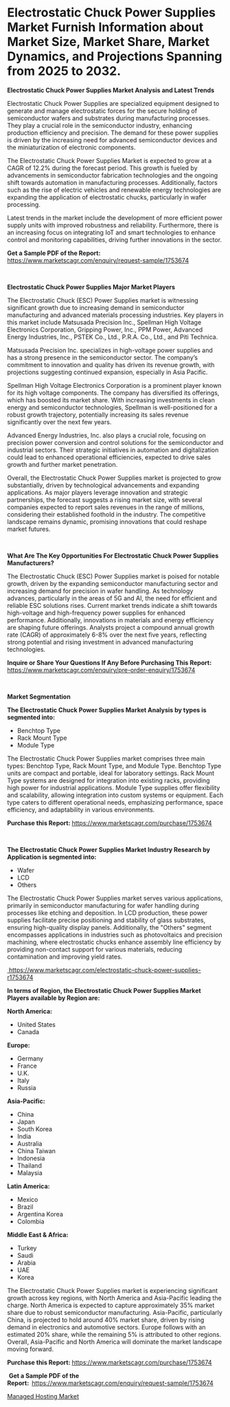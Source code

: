 <p><h1>Electrostatic Chuck Power Supplies Market Furnish Information about Market Size, Market Share, Market Dynamics, and Projections Spanning from 2025 to 2032.</h1></p><p><strong>Electrostatic Chuck Power Supplies Market Analysis and Latest Trends</strong></p>
<p><p>Electrostatic Chuck Power Supplies are specialized equipment designed to generate and manage electrostatic forces for the secure holding of semiconductor wafers and substrates during manufacturing processes. They play a crucial role in the semiconductor industry, enhancing production efficiency and precision. The demand for these power supplies is driven by the increasing need for advanced semiconductor devices and the miniaturization of electronic components.</p><p>The Electrostatic Chuck Power Supplies Market is expected to grow at a CAGR of 12.2% during the forecast period. This growth is fueled by advancements in semiconductor fabrication technologies and the ongoing shift towards automation in manufacturing processes. Additionally, factors such as the rise of electric vehicles and renewable energy technologies are expanding the application of electrostatic chucks, particularly in wafer processing. </p><p>Latest trends in the market include the development of more efficient power supply units with improved robustness and reliability. Furthermore, there is an increasing focus on integrating IoT and smart technologies to enhance control and monitoring capabilities, driving further innovations in the sector.</p></p>
<p><strong>Get a Sample PDF of the Report:&nbsp;</strong> <a href="https://www.marketscagr.com/enquiry/request-sample/1753674?utm_campaign=3198&utm_medium=2&utm_source=Github&utm_content=ia&utm_term=06032025&utm_id=electrostatic-chuck-power-supplies">https://www.marketscagr.com/enquiry/request-sample/1753674</a></p>
<p>&nbsp;</p>
<p><strong>Electrostatic Chuck Power Supplies Major Market Players</strong></p>
<p><p>The Electrostatic Chuck (ESC) Power Supplies market is witnessing significant growth due to increasing demand in semiconductor manufacturing and advanced materials processing industries. Key players in this market include Matsusada Precision Inc., Spellman High Voltage Electronics Corporation, Gripping Power, Inc., PPM Power, Advanced Energy Industries, Inc., PSTEK Co., Ltd., P.R.A. Co., Ltd., and Piti Technica.</p><p>Matsusada Precision Inc. specializes in high-voltage power supplies and has a strong presence in the semiconductor sector. The company’s commitment to innovation and quality has driven its revenue growth, with projections suggesting continued expansion, especially in Asia Pacific.</p><p>Spellman High Voltage Electronics Corporation is a prominent player known for its high voltage components. The company has diversified its offerings, which has boosted its market share. With increasing investments in clean energy and semiconductor technologies, Spellman is well-positioned for a robust growth trajectory, potentially increasing its sales revenue significantly over the next few years.</p><p>Advanced Energy Industries, Inc. also plays a crucial role, focusing on precision power conversion and control solutions for the semiconductor and industrial sectors. Their strategic initiatives in automation and digitalization could lead to enhanced operational efficiencies, expected to drive sales growth and further market penetration.</p><p>Overall, the Electrostatic Chuck Power Supplies market is projected to grow substantially, driven by technological advancements and expanding applications. As major players leverage innovation and strategic partnerships, the forecast suggests a rising market size, with several companies expected to report sales revenues in the range of millions, considering their established foothold in the industry. The competitive landscape remains dynamic, promising innovations that could reshape market futures.</p></p>
<p>&nbsp;</p>
<p><strong>What Are The Key Opportunities For Electrostatic Chuck Power Supplies Manufacturers?</strong></p>
<p><p>The Electrostatic Chuck (ESC) Power Supplies market is poised for notable growth, driven by the expanding semiconductor manufacturing sector and increasing demand for precision in wafer handling. As technology advances, particularly in the areas of 5G and AI, the need for efficient and reliable ESC solutions rises. Current market trends indicate a shift towards high-voltage and high-frequency power supplies for enhanced performance. Additionally, innovations in materials and energy efficiency are shaping future offerings. Analysts project a compound annual growth rate (CAGR) of approximately 6-8% over the next five years, reflecting strong potential and rising investment in advanced manufacturing technologies.</p></p>
<p><strong>Inquire or Share Your Questions If Any Before Purchasing This Report:</strong> <a href="https://www.marketscagr.com/enquiry/pre-order-enquiry/1753674?utm_campaign=3198&utm_medium=2&utm_source=Github&utm_content=ia&utm_term=06032025&utm_id=electrostatic-chuck-power-supplies">https://www.marketscagr.com/enquiry/pre-order-enquiry/1753674</a></p>
<p>&nbsp;</p>
<p><strong>Market Segmentation</strong></p>
<p><strong>The Electrostatic Chuck Power Supplies Market Analysis by types is segmented into:</strong></p>
<p><ul><li>Benchtop Type</li><li>Rack Mount Type</li><li>Module Type</li></ul></p>
<p><p>The Electrostatic Chuck Power Supplies market comprises three main types: Benchtop Type, Rack Mount Type, and Module Type. Benchtop Type units are compact and portable, ideal for laboratory settings. Rack Mount Type systems are designed for integration into existing racks, providing high power for industrial applications. Module Type supplies offer flexibility and scalability, allowing integration into custom systems or equipment. Each type caters to different operational needs, emphasizing performance, space efficiency, and adaptability in various environments.</p></p>
<p><strong>Purchase this Report:&nbsp;</strong><a href="https://www.marketscagr.com/purchase/1753674?utm_campaign=3198&utm_medium=2&utm_source=Github&utm_content=ia&utm_term=06032025&utm_id=electrostatic-chuck-power-supplies">https://www.marketscagr.com/purchase/1753674</a></p>
<p>&nbsp;</p>
<p><strong>The Electrostatic Chuck Power Supplies Market Industry Research by Application is segmented into:</strong></p>
<p><ul><li>Wafer</li><li>LCD</li><li>Others</li></ul></p>
<p><p>The Electrostatic Chuck Power Supplies market serves various applications, primarily in semiconductor manufacturing for wafer handling during processes like etching and deposition. In LCD production, these power supplies facilitate precise positioning and stability of glass substrates, ensuring high-quality display panels. Additionally, the "Others" segment encompasses applications in industries such as photovoltaics and precision machining, where electrostatic chucks enhance assembly line efficiency by providing non-contact support for various materials, reducing contamination and improving yield rates.</p></p>
<p><a href="https://www.marketscagr.com/electrostatic-chuck-power-supplies-r1753674?utm_campaign=3198&utm_medium=2&utm_source=Github&utm_content=ia&utm_term=06032025&utm_id=electrostatic-chuck-power-supplies">&nbsp;https://www.marketscagr.com/electrostatic-chuck-power-supplies-r1753674</a></p>
<p><strong>In terms of Region, the Electrostatic Chuck Power Supplies Market Players available by Region are:</strong></p>
<p>
    <p> <strong> North America: </strong>
        <ul>
            <li>United States</li>
            <li>Canada</li>
        </ul>
        </p> 
    <p> <strong> Europe: </strong>
        <ul>
            <li>Germany</li>
            <li>France</li>
            <li>U.K.</li>
            <li>Italy</li>
            <li>Russia</li>
        </ul>
        </p> 
    <p> <strong> Asia-Pacific: </strong>
        <ul>
            <li>China</li>
            <li>Japan</li>
            <li>South Korea</li>
            <li>India</li>
            <li>Australia</li>
            <li>China Taiwan</li>
            <li>Indonesia</li>
            <li>Thailand</li>
            <li>Malaysia</li>
        </ul>
        </p> 
    <p> <strong> Latin America: </strong>
        <ul>
            <li>Mexico</li>
            <li>Brazil</li>
            <li>Argentina Korea</li>
            <li>Colombia</li>
        </ul>
        </p> 
    <p> <strong> Middle East & Africa: </strong>
        <ul>
            <li>Turkey</li>
            <li>Saudi</li>
            <li>Arabia</li>
            <li>UAE</li>
            <li>Korea</li>
        </ul>
    </p>
    </p>
<p><p>The Electrostatic Chuck Power Supplies market is experiencing significant growth across key regions, with North America and Asia-Pacific leading the charge. North America is expected to capture approximately 35% market share due to robust semiconductor manufacturing. Asia-Pacific, particularly China, is projected to hold around 40% market share, driven by rising demand in electronics and automotive sectors. Europe follows with an estimated 20% share, while the remaining 5% is attributed to other regions. Overall, Asia-Pacific and North America will dominate the market landscape moving forward.</p></p>
<p><strong>Purchase this Report: </strong><a href="https://www.marketscagr.com/purchase/1753674?utm_campaign=3198&utm_medium=2&utm_source=Github&utm_content=ia&utm_term=06032025&utm_id=electrostatic-chuck-power-supplies">https://www.marketscagr.com/purchase/1753674</a></p>
<p>&nbsp;<strong>Get a Sample PDF of the Report:&nbsp;&nbsp;</strong><a href="https://www.marketscagr.com/enquiry/request-sample/1753674?utm_campaign=3198&utm_medium=2&utm_source=Github&utm_content=ia&utm_term=06032025&utm_id=electrostatic-chuck-power-supplies">https://www.marketscagr.com/enquiry/request-sample/1753674</a></p>
<p><strong></strong></p>
<p><p><a href="https://github.com/duscarajlha/Market-Research-Report-List-1/blob/main/managed-hosting-market.md?utm_campaign=3198&utm_medium=2&utm_source=Github&utm_content=ia&utm_term=06032025&utm_id=electrostatic-chuck-power-supplies">Managed Hosting Market</a></p></p>